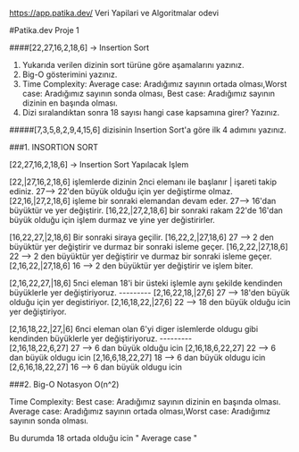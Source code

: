 https://app.patika.dev/  Veri Yapilari ve Algoritmalar odevi


#Patika.dev Proje 1

####[22,27,16,2,18,6] -> Insertion Sort

1. Yukarıda verilen dizinin sort türüne göre aşamalarını yazınız.
2. Big-O gösterimini yazınız.
3. Time Complexity: Average case: Aradığımız sayının ortada olması,Worst case: Aradığımız sayının sonda olması, Best case: Aradığımız sayının dizinin en başında olması.
4. Dizi sıralandıktan sonra 18 sayısı hangi case kapsamına girer? Yazınız.


#####[7,3,5,8,2,9,4,15,6] dizisinin Insertion Sort'a göre ilk 4 adımını yazınız.





###1. INSORTION SORT

[22,27,16,2,18,6] -> Insertion Sort Yapılacak Işlem

 
[22,|27,16,2,18,6] işlemlerde dizinin 2nci elemanı ile başlanır | işareti takip ediniz. 27--> 22'den büyük olduğu için yer değiştirme olmaz.
[22,16,|27,2,18,6] işleme bir sonraki elemandan devam eder. 27--> 16'dan büyüktür ve yer değiştirir.
[16,22,|27,2,18,6] bir sonraki rakam 22'de 16'dan büyük olduğu için işlem durmaz ve yine yer değistirirler.


[16,22,27,|2,18,6] Bir sonraki siraya geçilir.
[16,22,2,|27,18,6] 27 --> 2 den büyüktür yer değiştirir ve durmaz bir sonraki isleme geçer.
[16,2,22,|27,18,6] 22 --> 2 den büyüktür yer değiştirir ve durmaz bir sonraki isleme geçer.
[2,16,22,|27,18,6] 16 --> 2 den büyüktür yer değiştirir ve işlem biter.


[2,16,22,27,|18,6] 5nci eleman 18'i bir üsteki işlemle aynı şekilde kendinden büyüklerle yer değiştiriyoruz.
     ---------
[2,16,22,18,|27,6] 27 --> 18'den büyük olduğu için yer degistiriyor. 
[2,16,18,22,|27,6] 22 --> 18 den büyük olduğu icin yer değiştiriyor.


[2,16,18,22,|27,|6] 6nci eleman olan 6'yi diger islemlerde oldugu gibi kendinden büyüklerle yer değiştiriyoruz.
     ---------  
[2,16,18,22,6,27] 27 --> 6 dan büyük olduğu icin 
[2,16,18,6,22,27] 22 --> 6 dan büyük oldugu icin
[2,16,6,18,22,27] 18 --> 6 dan büyük oldugu icin
[2,6,16,18,22,27] 16 --> 6 dan büyük oldugu icin


###2. Big-O Notasyon   O(n^2)

Time Complexity: Best case: Aradığımız sayının dizinin en başında olması. Average case: Aradığımız sayının ortada olması,Worst case: Aradığımız sayının sonda olması.

Bu durumda 18 ortada olduğu icin " Average case "
